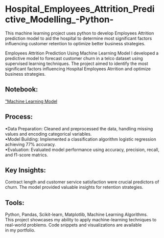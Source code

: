 # Hospital_Employees_Attrition_Predictive_Modelling_-Python-  
This machine learning project uses python to develop Employees Attrition prediction model to aid the hospital  to determine most significant factors influencing customer retention to optimize better business strategies.  

Employees Attrition Prediction Using Machine Learning Model
I developed a predictive model to forecast customer churn in a telco dataset using supervised learning techniques. The project aimed to identify the most significant factors influencing Hospital Employees Atrrition and optimize business strategies.

## Notebook:  
<a href="https://github.com/Ciidarlytics/Hospital_Employees_Attrition_Predictive_Modelling_-Python-/blob/main/Hospital_Employees_Attrition.ipynb">"Machine Learning Model</a>


## Process:
▪Data Preparation: Cleaned and preprocessed the data, handling missing values and encoding categorical variables.  
▪Model Building: Implemented a classification algorithm logistic regression achieving 77% accuracy.  
▪Evaluation: Evaluated model performance using accuracy, precision, recall, and f1-score matrics.   

## Key Insights: 
Contract length and customer service satisfaction were crucial predictors of churn. The model provided valuable insights for retention strategies.  
## Tools: 
Python, Pandas, Scikit-learn, Matplotlib, Machine Learning Algorithms.  
This project showcases my ability to apply machine-learning techniques to real-world problems. Code snippets and visualizations are available in my portfolio.

